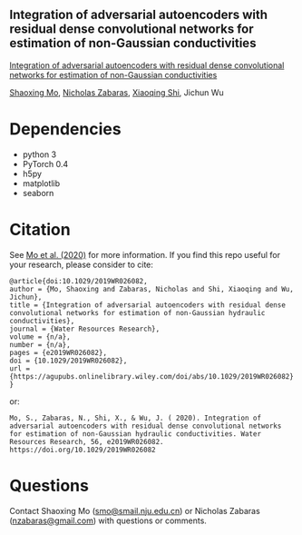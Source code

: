 ## Integration of adversarial autoencoders with residual dense convolutional networks for estimation of non-Gaussian conductivities

[Integration of adversarial autoencoders with residual dense convolutional networks for estimation of non-Gaussian conductivities](https://agupubs.onlinelibrary.wiley.com/doi/abs/10.1029/2019WR026082)

[Shaoxing Mo](https://scholar.google.com/citations?hl=en&user=G6ac1xUAAAAJ&view_op=list_works&gmla=AJsN-F4ses_YhFsF-w2sFZLhacR7vrVyN1272g_B7XQyGbYsvy_6ReJpe4ChndNy_cFQ7UqXCSi82UiLjMB2dKyqSj8x5DaPRg), [Nicholas Zabaras](https://www.zabaras.com/), [Xiaoqing Shi](https://scholar.google.com/citations?user=MLKqgKoAAAAJ&hl=en&oi=sra), Jichun Wu

# Dependencies
* python 3
* PyTorch 0.4
* h5py
* matplotlib
* seaborn

# Citation
See [Mo et al. (2020)](https://agupubs.onlinelibrary.wiley.com/doi/abs/10.1029/2019WR026082) for more information. If you find this repo useful for your research, please consider to cite:
```
@article{doi:10.1029/2019WR026082,
author = {Mo, Shaoxing and Zabaras, Nicholas and Shi, Xiaoqing and Wu, Jichun},
title = {Integration of adversarial autoencoders with residual dense convolutional networks for estimation of non-Gaussian hydraulic conductivities},
journal = {Water Resources Research},
volume = {n/a},
number = {n/a},
pages = {e2019WR026082},
doi = {10.1029/2019WR026082},
url = {https://agupubs.onlinelibrary.wiley.com/doi/abs/10.1029/2019WR026082}
}
```
or:
```
Mo, S., Zabaras, N., Shi, X., & Wu, J. ( 2020). Integration of adversarial autoencoders with residual dense convolutional networks for estimation of non‐Gaussian hydraulic conductivities. Water Resources Research, 56, e2019WR026082. https://doi.org/10.1029/2019WR026082
```

# Questions
Contact Shaoxing Mo (smo@smail.nju.edu.cn) or Nicholas Zabaras (nzabaras@gmail.com) with questions or comments.
